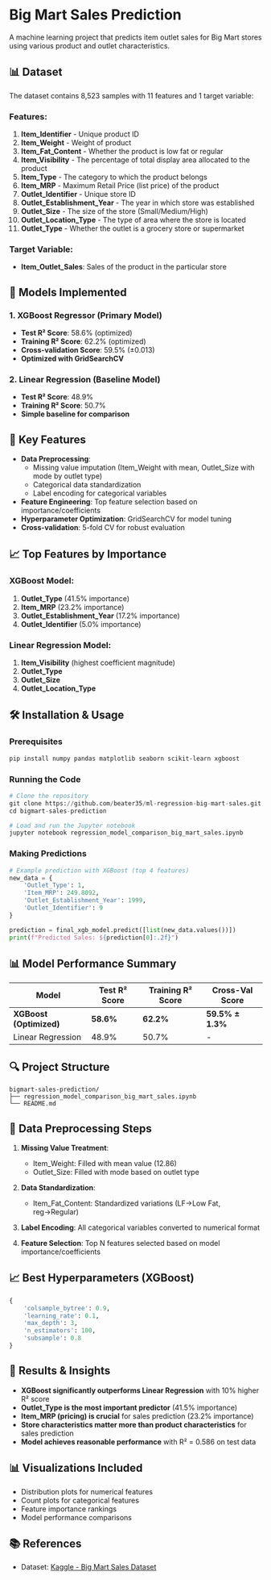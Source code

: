 # Big Mart Sales Prediction

A machine learning project that predicts item outlet sales for Big Mart stores using various product and outlet characteristics.

## 📊 Dataset

The dataset contains 8,523 samples with 11 features and 1 target variable:

### Features:
1. **Item_Identifier** - Unique product ID
2. **Item_Weight** - Weight of product
3. **Item_Fat_Content** - Whether the product is low fat or regular
4. **Item_Visibility** - The percentage of total display area allocated to the product
5. **Item_Type** - The category to which the product belongs
6. **Item_MRP** - Maximum Retail Price (list price) of the product
7. **Outlet_Identifier** - Unique store ID
8. **Outlet_Establishment_Year** - The year in which store was established
9. **Outlet_Size** - The size of the store (Small/Medium/High)
10. **Outlet_Location_Type** - The type of area where the store is located
11. **Outlet_Type** - Whether the outlet is a grocery store or supermarket

### Target Variable:
- **Item_Outlet_Sales**: Sales of the product in the particular store

## 🚀 Models Implemented

### 1. XGBoost Regressor (Primary Model)
- **Test R² Score**: 58.6% (optimized)
- **Training R² Score**: 62.2% (optimized)
- **Cross-validation Score**: 59.5% (±0.013)
- **Optimized with GridSearchCV**

### 2. Linear Regression (Baseline Model)
- **Test R² Score**: 48.9%
- **Training R² Score**: 50.7%
- **Simple baseline for comparison**

## 🔧 Key Features

- **Data Preprocessing**: 
  - Missing value imputation (Item_Weight with mean, Outlet_Size with mode by outlet type)
  - Categorical data standardization
  - Label encoding for categorical variables
- **Feature Engineering**: Top feature selection based on importance/coefficients
- **Hyperparameter Optimization**: GridSearchCV for model tuning
- **Cross-validation**: 5-fold CV for robust evaluation

## 📈 Top Features by Importance

### XGBoost Model:
1. **Outlet_Type** (41.5% importance)
2. **Item_MRP** (23.2% importance)
3. **Outlet_Establishment_Year** (17.2% importance)
4. **Outlet_Identifier** (5.0% importance)

### Linear Regression Model:
1. **Item_Visibility** (highest coefficient magnitude)
2. **Outlet_Type**
3. **Outlet_Size**
4. **Outlet_Location_Type**

## 🛠️ Installation & Usage

### Prerequisites
```bash
pip install numpy pandas matplotlib seaborn scikit-learn xgboost
```

### Running the Code
```python
# Clone the repository
git clone https://github.com/beater35/ml-regression-big-mart-sales.git
cd bigmart-sales-prediction

# Load and run the Jupyter notebook
jupyter notebook regression_model_comparison_big_mart_sales.ipynb
```

### Making Predictions
```python
# Example prediction with XGBoost (top 4 features)
new_data = {
    'Outlet_Type': 1,
    'Item_MRP': 249.8092,
    'Outlet_Establishment_Year': 1999,
    'Outlet_Identifier': 9
}

prediction = final_xgb_model.predict([list(new_data.values())])
print(f"Predicted Sales: ${prediction[0]:.2f}")
```

## 📊 Model Performance Summary

| Model | Test R² Score | Training R² Score | Cross-Val Score |
|-------|---------------|-------------------|-----------------|
| **XGBoost (Optimized)** | **58.6%** | **62.2%** | **59.5% ± 1.3%** |
| Linear Regression | 48.9% | 50.7% | - |

## 🔍 Project Structure

```
bigmart-sales-prediction/
├── regression_model_comparison_big_mart_sales.ipynb
└── README.md
```

## 📝 Data Preprocessing Steps

1. **Missing Value Treatment**:
   - Item_Weight: Filled with mean value (12.86)
   - Outlet_Size: Filled with mode based on outlet type

2. **Data Standardization**:
   - Item_Fat_Content: Standardized variations (LF→Low Fat, reg→Regular)

3. **Label Encoding**: All categorical variables converted to numerical format

4. **Feature Selection**: Top N features selected based on model importance/coefficients

## 📈 Best Hyperparameters (XGBoost)

```python
{
    'colsample_bytree': 0.9,
    'learning_rate': 0.1,
    'max_depth': 3,
    'n_estimators': 100,
    'subsample': 0.8
}
```

## 🎯 Results & Insights

- **XGBoost significantly outperforms Linear Regression** with 10% higher R² score
- **Outlet_Type is the most important predictor** (41.5% importance)
- **Item_MRP (pricing) is crucial** for sales prediction (23.2% importance)
- **Store characteristics matter more than product characteristics** for sales prediction
- **Model achieves reasonable performance** with R² = 0.586 on test data

## 📊 Visualizations Included

- Distribution plots for numerical features
- Count plots for categorical features
- Feature importance rankings
- Model performance comparisons

## 📚 References

- Dataset: [Kaggle - Big Mart Sales Dataset](https://www.kaggle.com/datasets/brijbhushannanda1979/bigmart-sales-data)
